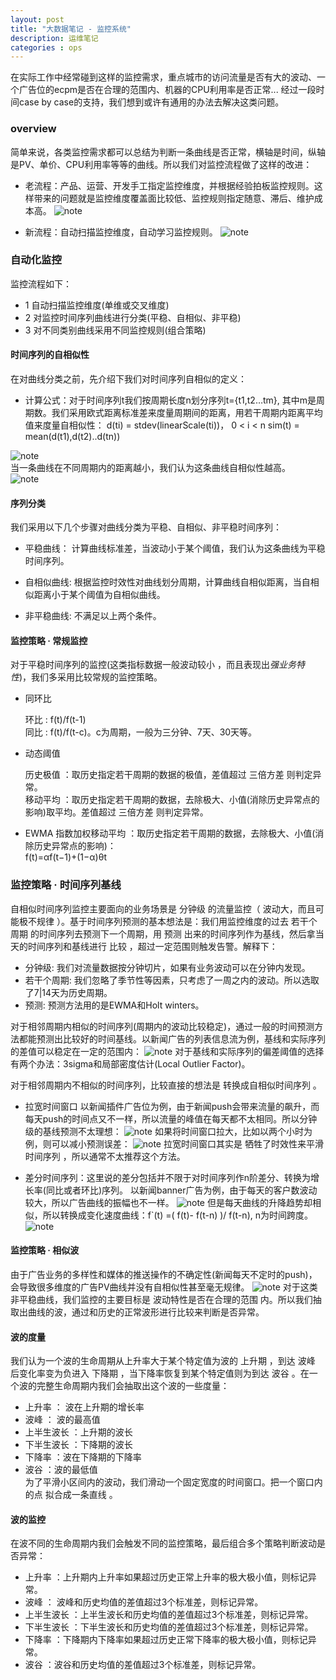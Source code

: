 ```yaml
---
layout: post
title: "大数据笔记 - 监控系统"
description: 运维笔记
categories : ops
---
```

在实际工作中经常碰到这样的监控需求，重点城市的访问流量是否有大的波动、一个广告位的ecpm是否在合理的范围内、机器的CPU利用率是否正常...
经过一段时间case by case的支持，我们想到或许有通用的办法去解决这类问题。
<!-- more -->

### overview

简单来说，各类监控需求都可以总结为判断一条曲线是否正常，横轴是时间，纵轴是PV、单价、CPU利用率等等的曲线。所以我们对监控流程做了这样的改进：

* 老流程：产品、运营、开发手工指定监控维度，并根据经验拍板监控规则。这样带来的问题就是监控维度覆盖面比较低、监控规则指定随意、滞后、维护成本高。
![note](/images/ops/process_old.PNG)<br>

* 新流程：自动扫描监控维度，自动学习监控规则。
![note](/images/ops/process_new.PNG)<br>

### 自动化监控
监控流程如下：

* 1 自动扫描监控维度(单维或交叉维度)
* 2 对监控时间序列曲线进行分类(平稳、自相似、非平稳)
* 3 对不同类别曲线采用不同监控规则(组合策略)

#### 时间序列的自相似性
在对曲线分类之前，先介绍下我们对时间序列自相似的定义：

* 计算公式：对于时间序列t我们按周期长度n划分序列t={t1,t2…tm}, 其中m是周期数。我们采用欧式距离标准差来度量周期间的距离，用若干周期内距离平均值来度量自相似性：
    d(ti) = stdev(linearScale(ti))， 0 < i < n
    sim(t) = mean(d(t1),d(t2)..d(tn))

![note](/images/ops/sim.PNG)<br>
当一条曲线在不同周期内的距离越小，我们认为这条曲线自相似性越高。<br>
![note](/images/ops/dis.PNG)

#### 序列分类

我们采用以下几个步骤对曲线分类为平稳、自相似、非平稳时间序列：

* 平稳曲线： 计算曲线标准差，当波动小于某个阈值，我们认为这条曲线为平稳时间序列。

* 自相似曲线: 根据监控时效性对曲线划分周期，计算曲线自相似距离，当自相似距离小于某个阈值为自相似曲线。

* 非平稳曲线: 不满足以上两个条件。

#### 监控策略 · 常规监控

对于平稳时间序列的监控(这类指标数据一般波动较小 ，而且表现出*强业务特性*)，我们多采用比较常规的监控策略。

* 同环比

    环比 : f(t)/f(t-1)<br>
    同比 : f(t)/f(t-c)。c为周期，一般为三分钟、7天、30天等。

* 动态阈值

    历史极值 ：取历史指定若干周期的数据的极值，差值超过 三倍方差 则判定异常。<br>
    移动平均 ：取历史指定若干周期的数据，去除极大、小值(消除历史异常点的影响)取平均。差值超过 三倍方差 则判定异常。

* EWMA
    指数加权移动平均 ：取历史指定若干周期的数据，去除极大、小值(消除历史异常点的影响)：<br>f(t)=αf(t−1)+(1−α)θt

### 监控策略 · 时间序列基线
自相似时间序列监控主要面向的业务场景是 分钟级 的流量监控（ 波动大，而且可能极不规律 ）。基于时间序列预测的基本想法是：我们用监控维度的过去 若干个周期 的时间序列去预测下一个周期，用 预测 出来的时间序列作为基线，然后拿当天的时间序列和基线进行 比较 ，超过一定范围则触发告警。解释下：

* 分钟级: 我们对流量数据按分钟切片，如果有业务波动可以在分钟内发现。
* 若干个周期: 我们忽略了季节性等因素，只考虑了一周之内的波动。所以选取了7|14天为历史周期。
* 预测: 预测方法用的是EWMA和Holt winters。

对于相邻周期内相似的时间序列(周期内的波动比较稳定)，通过一般的时间预测方法都能预测出比较好的时间基线。以新闻广告的列表信息流为例，基线和实际序列的差值可以稳定在一定的范围内：
![note](/images/ops/ts_1.png)
    对于基线和实际序列的偏差阈值的选择有两个办法：3sigma和局部密度估计(Local Outlier Factor)。

对于相邻周期内不相似的时间序列，比较直接的想法是 转换成自相似时间序列 。

* 拉宽时间窗口
以新闻插件广告位为例，由于新闻push会带来流量的飙升，而每天push的时间点又不一样，所以流量的峰值在每天都不太相同。所以分钟级的基线预测不太理想： ![note](/images/ops/ts_2.png)
如果将时间窗口拉大，比如以两个小时为例，则可以减小预测误差：
![note](/images/ops/ts_3.png)
拉宽时间窗口其实是 牺牲了时效性来平滑时间序列 ，所以通常不太推荐这个方法。

* 差分时间序列：这里说的差分包括并不限于对时间序列作n阶差分、转换为增长率(同比或者环比)序列。
以新闻banner广告为例，由于每天的客户数波动较大，所以广告曲线的振幅也不一样。
![note](/images/ops/ts_4.png)
但是每天曲线的升降趋势却相似，所以转换成变化速度曲线：f`(t) =( f(t)- f(t-n) )/ f(t-n), n为时间跨度。
![note](/images/ops/ts_5.png)


#### 监控策略 · 相似波

由于广告业务的多样性和媒体的推送操作的不确定性(新闻每天不定时的push)，会导致很多维度的广告PV曲线并没有自相似性甚至毫无规律。
 ![note](/images/ops/ts_6.png)
对于这类非平稳曲线，我们监控的主要目标是 波动特性是否在合理的范围 内。所以我们抽取出曲线的波，通过和历史的正常波形进行比较来判断是否异常。

#### 波的度量
 我们认为一个波的生命周期从上升率大于某个特定值为波的 上升期 ，到达 波峰 后变化率变为负进入 下降期 ，当下降率恢复到某个特定值则为到达 波谷 。在一个波的完整生命周期内我们会抽取出这个波的一些度量：<br />
* 上升率 ： 波在上升期的增长率<br />
* 波峰 ： 波的最高值<br />
* 上半生波长 ：上升期的波长<br />
* 下半生波长 ：下降期的波长<br />
* 下降率 ：波在下降期的下降率<br />
* 波谷 ：波的最低值<br />
 为了平滑小区间内的波动，我们滑动一个固定宽度的时间窗口。把一个窗口内的点 拟合成一条直线 。
 
#### 波的监控
 在波不同的生命周期内我们会触发不同的监控策略，最后组合多个策略判断波动是否异常：<br />
* 上升率 ：上升期内上升率如果超过历史正常上升率的极大极小值，则标记异常。<br />
* 波峰 ： 波峰和历史均值的差值超过3个标准差，则标记异常。<br />
* 上半生波长 ：上半生波长和历史均值的差值超过3个标准差，则标记异常。<br />
* 下半生波长 ：下半生波长和历史均值的差值超过3个标准差，则标记异常。<br />
* 下降率 ：下降期内下降率如果超过历史正常下降率的极大极小值，则标记异常。<br />
* 波谷 ：波谷和历史均值的差值超过3个标准差，则标记异常。<br />
